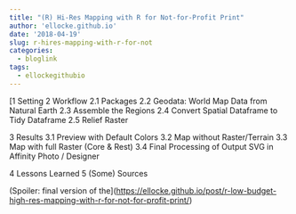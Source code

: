 ```yaml
---
title: "(R) Hi-Res Mapping with R for Not-for-Profit Print"
author: 'ellocke.github.io'
date: '2018-04-19'
slug: r-hires-mapping-with-r-for-not
categories:
  - bloglink
tags:
  - ellockegithubio
---
```


[1 Setting2 Workflow2.1 Packages2.2 Geodata: World Map Data from Natural Earth2.3 Assemble the Regions2.4 Convert Spatial Dataframe to Tidy Dataframe2.5 Relief Raster3 Results3.1 Preview with Default Colors3.2 Map without Raster/Terrain3.3 Map with full Raster (Core & Rest)3.4 Final Processing of Output SVG in Affinity Photo / Designer4 Lessons Learned5 (Some) Sources(Spoiler: final version of the<i class="fas fa-external-link-alt"></i>](https://ellocke.github.io/post/r-low-budget-high-res-mapping-with-r-for-not-for-profit-print/)

